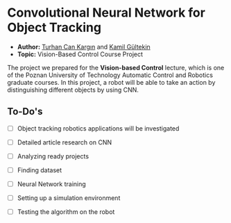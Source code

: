 # Convolutional Neural Network for Object Tracking
* **Author:** [Turhan Can Kargın](https://github.com/turhancan97) and [Kamil Gültekin](https://github.com/kamilgultekin)
* **Topic:** Vision-Based Control Course Project

The project we prepared for the **Vision-based Control** lecture, which is one of the Poznan University of Technology Automatic Control and Robotics graduate courses. In this project, a robot will be able to take an action by distinguishing different objects by using CNN.

## To-Do's
- [ ] Object tracking robotics applications will be investigated
- [ ] Detailed article research on CNN
- [ ] Analyzing ready projects
- [ ] Finding dataset
- [ ] Neural Network training
- [ ] Setting up a simulation environment
- [ ] Testing the algorithm on the robot

